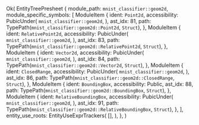 Ok(
    EntityTreePresheet {
        module_path: `mnist_classifier::geom2d`,
        module_specific_symbols: [
            ModuleItem {
                ident: `Point2d`,
                accessibility: PubicUnder(
                    `mnist_classifier::geom2d`,
                ),
                ast_idx: 81,
                path: TypePath(`mnist_classifier::geom2d::Point2d`, `Struct`),
            },
            ModuleItem {
                ident: `RelativePoint2d`,
                accessibility: PubicUnder(
                    `mnist_classifier::geom2d`,
                ),
                ast_idx: 83,
                path: TypePath(`mnist_classifier::geom2d::RelativePoint2d`, `Struct`),
            },
            ModuleItem {
                ident: `Vector2d`,
                accessibility: PubicUnder(
                    `mnist_classifier::geom2d`,
                ),
                ast_idx: 84,
                path: TypePath(`mnist_classifier::geom2d::Vector2d`, `Struct`),
            },
            ModuleItem {
                ident: `ClosedRange`,
                accessibility: PubicUnder(
                    `mnist_classifier::geom2d`,
                ),
                ast_idx: 86,
                path: TypePath(`mnist_classifier::geom2d::ClosedRange`, `Struct`),
            },
            ModuleItem {
                ident: `BoundingBox`,
                accessibility: Public,
                ast_idx: 88,
                path: TypePath(`mnist_classifier::geom2d::BoundingBox`, `Struct`),
            },
            ModuleItem {
                ident: `RelativeBoundingBox`,
                accessibility: PubicUnder(
                    `mnist_classifier::geom2d`,
                ),
                ast_idx: 91,
                path: TypePath(`mnist_classifier::geom2d::RelativeBoundingBox`, `Struct`),
            },
        ],
        entity_use_roots: EntityUseExprTrackers(
            [],
        ),
    },
)